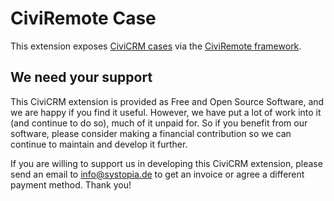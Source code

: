 # CiviRemote Case

This extension exposes
[CiviCRM cases](https://docs.civicrm.org/user/en/latest/case-management/what-is-civicase/)
via the
[CiviRemote framework](https://github.com/systopia/de.systopia.remotetools).

## We need your support

This CiviCRM extension is provided as Free and Open Source Software,
and we are happy if you find it useful. However, we have put a lot of work into it
(and continue to do so), much of it unpaid for. So if you benefit from our software,
please consider making a financial contribution so we can continue to maintain and develop it further.

If you are willing to support us in developing this CiviCRM extension, please
send an email to info@systopia.de to get an invoice or agree a different payment
method. Thank you!

